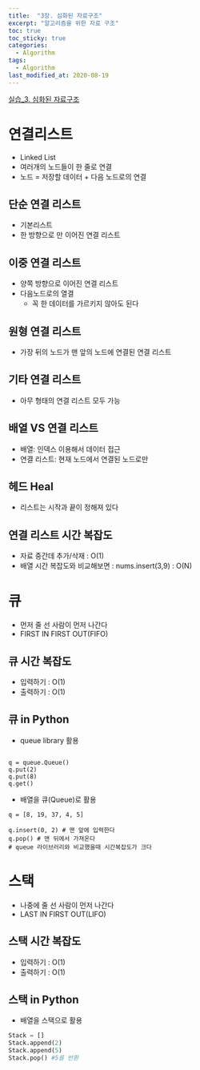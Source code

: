 ```yaml
---
title:  "3장. 심화된 자료구조"
excerpt: "알고리즘을 위한 자료 구조"
toc: true
toc_sticky: true
categories:
  - Algorithm
tags:
  - Algorithm
last_modified_at: 2020-08-19
---
```


[실습_3. 심화된 자료구조](https://limjun92.github.io/algorithm_test/%EC%8B%A4%EC%8A%B5_3.-%EC%8B%AC%ED%99%94%EB%90%9C-%EC%9E%90%EB%A3%8C%EA%B5%AC%EC%A1%B0/)

# 연결리스트

* Linked List
* 여러개의 노드들이 한 줄로 연결
* 노드 = 저장할 데이터 + 다음 노드로의 연결

## 단순 연결 리스트 

* 기본리스트
* 한 방향으로 만 이어진 연결 리스트

## 이중 연결 리스트

* 양쪽 방향으로 이어진 연결 리스트
* 다음노드로의 열결 
  * 꼭 한 데이터를 가르키지 않아도 된다

## 원형 연결 리스트

* 가장 뒤의 노드가 맨 앞의 노드에 연결된 연결 리스트

## 기타 연결 리스트

* 아무 형태의 연결 리스트 모두 가능

## 배열 VS 연결 리스트

* 배열: 인덱스 이용해서 데이터 접근
* 연결 리스트: 현재 노드에서 연결된 노드로만

## 헤드 Heal

* 리스트는 시작과 끝이 정해져 있다

## 연결 리스트 시간 복잡도

* 자료 중간데 추가/삭재 : O(1)
* 배열 시간 복잡도와 비교해보면 : nums.insert(3,9) : O(N)

# 큐

* 먼저 줄 선 사람이 먼저 나간다
* FIRST IN FIRST OUT(FIFO)

## 큐 시간 복잡도

* 입력하기 : O(1)
* 출력하기 : O(1)

## 큐 in Python

* queue library 활용

```import queue

q = queue.Queue()
q.put(2)
q.put(8)
q.get()
```

* 배열을 큐(Queue)로 활용

```
q = [8, 19, 37, 4, 5]

q.insert(0, 2) # 맨 앞에 입력한다
q.pop() # 맨 뒤에서 가져온다
# queue 라이브러리와 비교했을때 시간복잡도가 크다
```

# 스택

* 나중에 줄 선 사람이 먼저 나간다
* LAST IN FIRST OUT(LIFO)

## 스택 시간 복잡도

* 입력하기 : O(1)
* 출력하기 : O(1)

## 스택 in Python
* 배열을 스택으로 활용

```python
Stack = []
Stack.append(2)
Stack.append(5)
Stack.pop() #5를 반환
```
